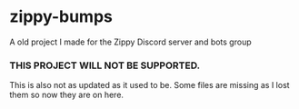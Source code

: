 # zippy-bumps
A old project I made for the Zippy Discord server and bots group


### THIS PROJECT WILL NOT BE SUPPORTED.

This is also not as updated as it used to be. Some files are missing as I lost them so now they are on here.
